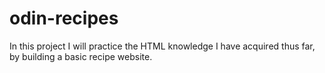 # odin-recipes

In this project I will practice the HTML knowledge I have acquired thus far, by building a basic recipe website.

